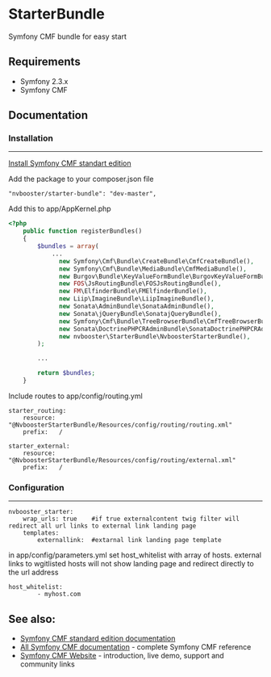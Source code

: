 # StarterBundle
Symfony CMF  bundle for easy start

## Requirements

* Symfony 2.3.x
* Symfony CMF

## Documentation

### Installation
-----------------------------------

[Install Symfony CMF standart edition](http://symfony.com/doc/master/cmf/book/installation.html)

Add the package to your composer.json file
```
"nvbooster/starter-bundle": "dev-master",
```

Add this to app/AppKernel.php
```php
<?php
    public function registerBundles()
    {
        $bundles = array(
            ...
              new Symfony\Cmf\Bundle\CreateBundle\CmfCreateBundle(),
              new Symfony\Cmf\Bundle\MediaBundle\CmfMediaBundle(),
              new Burgov\Bundle\KeyValueFormBundle\BurgovKeyValueFormBundle(),
              new FOS\JsRoutingBundle\FOSJsRoutingBundle(),
              new FM\ElfinderBundle\FMElfinderBundle(),
              new Liip\ImagineBundle\LiipImagineBundle(),
              new Sonata\AdminBundle\SonataAdminBundle(),
              new Sonata\jQueryBundle\SonatajQueryBundle(),
              new Symfony\Cmf\Bundle\TreeBrowserBundle\CmfTreeBrowserBundle(),
              new Sonata\DoctrinePHPCRAdminBundle\SonataDoctrinePHPCRAdminBundle(),              
              new nvbooster\StarterBundle\NvboosterStarterBundle(),
        );

        ...

        return $bundles;
    }
```

Include routes to app/config/routing.yml

```
starter_routing:
    resource: "@NvboosterStarterBundle/Resources/config/routing/routing.xml"
    prefix:   /
    
starter_external:
    resource: "@NvboosterStarterBundle/Resources/config/routing/external.xml"
    prefix:   /
```

### Configuration
-----------------------------------
```
nvbooster_starter:
    wrap_urls: true    #if true externalcontent twig filter will redirect all url links to external link landing page 
    templates:
        externallink:  #extarnal link landing page template
```        
        
in app/config/parameters.yml set host_whitelist with array of hosts.
external links to wgitlisted hosts will not show landing page and redirect directly to the url address 

```
host_whitelist:
        - myhost.com
```

## See also:

* [Symfony CMF standard edition documentation](http://symfony.com/doc/master/cmf/book/installation.html)
* [All Symfony CMF documentation](http://symfony.com/doc/master/cmf/index.html) - complete Symfony CMF reference
* [Symfony CMF Website](http://cmf.symfony.com/) - introduction, live demo, support and community links